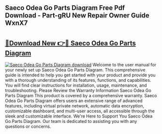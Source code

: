 ## Saeco Odea Go Parts Diagram Free Pdf Download - Part-gRU New Repair Owner Guide WxnX7

# <h2><a href="http://dftmwa8.blite.top/?on=Saeco+Odea+Go+Parts+Diagram">🔗Download New 👉🔴 Saeco Odea Go Parts Diagram</a></h2>

[![Saeco Odea Go Parts Diagram download](https://i.imgur.com/lujVjoI.png)](http://dftmwa8.blite.top/?on=Saeco+Odea+Go+Parts+Diagram)
Welcome to the user manual for your newly set up Saeco Odea Go Parts Diagram. This comprehensive guide is intended to help you get started with your product and provide you with a thorough understanding of its features, functions, and capabilities. You will find clear instructions for installation, usage, maintenance, and troubleshooting. Please Review the Warranty Information Saeco Odea Go Parts Diagram This product is covered by a comprehensive warranty. Saeco Odea Go Parts Diagram offers users an extensive range of advanced features, including virtual private network, automatic data encryption, customizable dashboard, and multi-user access, all accessible through the sleek and customizable interface. We're Here to Support You Saeco Odea Go Parts Diagram. Our team is dedicated to assisting you with any questions or concerns.
